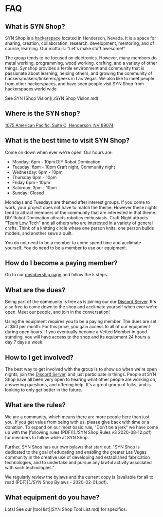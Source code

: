 # FAQ

## What is SYN Shop?

SYN Shop is a [hackerspace](https://en.wikipedia.org/wiki/Hackerspace) located in Henderson, Nevada. It is a space 
for sharing, creation, collaboration, research, development, mentoring, and of course, 
learning. Our motto is: "Let's make stuff awesome!"

The group tends to be focused on electronics. However, many members do metal working, 
programming, wood working, crafting, and a variety of other things. Synshop provides a 
fertile environment and community that is passionate about learning, helping others, 
and growing the community of hackers/makers/tinkerers/geeks in Las Vegas. We also like 
to meet people from other hackerspaces, and have seen people visit SYN Shop from 
hackerspaces world wide.

See SYN [Shop Vision](./SYN Shop Vision.md) 

## Where is the SYN shop?
 
[1075 American Pacific, Suite C, Henderson, NV 89074](https://www.google.com/maps/place/1075+American+Pacific+Dr+Suite+C,+Henderson,+NV+89074/@36.0412467,-115.0360912,17z/data=!3m1!4b1!4m5!3m4!1s0x80c8d1101acbfaf9:0x24783fea70b05427!8m2!3d36.0412467!4d-115.0339025) 


## What is the best time to visit SYN Shop?

Come on down when ever we're open! Our hours are:

* Monday: 6pm - 10pm DIY Robot Domination
* Tuesday:  6pm - 10pm  Craft night, Community night
* Wednesday: 6pm - 10pm 
* Thursday 6pm - 10pm
* Friday 6pm - 10pm
* Saturday: 3pm - 10pm
* Sunday: Closed 

Mondays and Tuesdays are themed after interest groups. If you come to work, your project 
does not have to match the theme. However these nights tend to attract members of the community 
that are interested in that theme. DIY Robot Domination attracts robotics enthusiasts. Craft Night
 attracts "Team Low Tech" and all others who are interested in a variety of general crafts. Think 
 of a knitting circle where one person knits, one person builds models, and another sews a quilt.

You do not need to be a member to come spend time and acclimate yourself. You do need to be a member to use our equipment.

## How do I become a paying member?

Go to our [membership page](https://synshop.org/joining-syn-shop) and follow the 5 steps. 

## What are the dues?

Being part of the community is free as is joining our our  [Discord Server]( https://synshop.org/discord). It's also
free to come down to  the shop and acclimate yourself when ever we're open. Meet our people, 
 and join in the conversation!

Using the equipment requires you to be a paying member. The dues are set at $50 per month. 
For this price, you gain access to all of our equipment during open hours. If you eventually become a 
Vetted Member in good standing, you will have access to the shop and its equipment 24 hours a day 
7 days a week.

## How to I get involved?

The best way to get involved with the group is to show up when we're open nights, join the 
 [Discord Server]( https://synshop.org/discord), 
and just participate in
things. People at SYN Shop have all been very open to hearing what other people are working on, 
answering questions, and offering help. It's a great group of folks, and is looking to only get better in the future.

## What are the rules?

We are a community, which means there are more people here than just you. If you get value from being with
us, please give back with time or a donation. To expand on our most basic rule, "Don’t be a jerk" we
have come up with the [following rules (PDF)](./SYN Shop Rules v3 2020-08-12.pdf) for members
to follow while at SYN Shop. 

Further, SYN Shop has our own bylaws that start out: "SYN Shop is dedicated to the goal of educating and enabling
 the greater Las Vegas community in the creative use of developing and established fabrication technologies, and to
  undertake and pursue any lawful activity associated with such technologies."
  
We regularly review the bylaws and the current copy is [available for all to read (PDF)](./SYN Shop Bylaws - 2020-02-01.pdf).

## What equipment do you have?

Lots!  See our [tool list](SYN Shop Tool List.md) for specifics.
